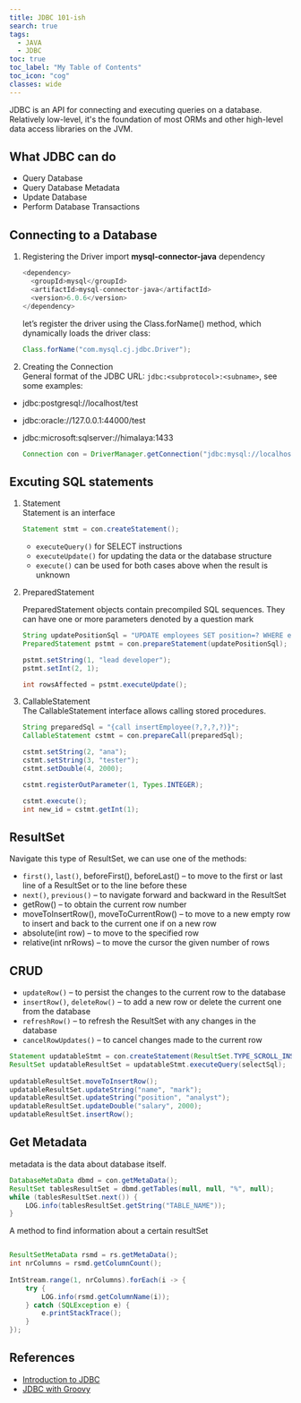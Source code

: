 ```yaml
---
title: JDBC 101-ish
search: true
tags: 
  - JAVA
  - JDBC
toc: true
toc_label: "My Table of Contents"
toc_icon: "cog"
classes: wide
---
```

JDBC is an API for connecting and executing queries on a database.   
Relatively low-level, it's the foundation of most ORMs and other high-level data access libraries on the JVM.

## What JDBC can do

- Query Database
- Query Database Metadata
- Update Database
- Perform Database Transactions

## Connecting to a Database

1. Registering the Driver
   import **mysql-connector-java** dependency
    ```java
    <dependency>
      <groupId>mysql</groupId>
      <artifactId>mysql-connector-java</artifactId>
      <version>6.0.6</version>
    </dependency>
    ```
    
    let’s register the driver using the Class.forName() method, which dynamically loads the driver class:
    
    ```java
    Class.forName("com.mysql.cj.jdbc.Driver");
    ```

2. Creating the Connection  
    General format of the JDBC URL: `jdbc:<subprotocol>:<subname>`, see some examples:
  - jdbc:postgresql://localhost/test 
  - jdbc:oracle://127.0.0.1:44000/test 
  - jdbc:microsoft:sqlserver://himalaya:1433
    
    ```java
    Connection con = DriverManager.getConnection("jdbc:mysql://localhost:3306/myDb", "user1", "pass");
    ```

  
## Excuting SQL statements

1. Statement  
  Statement is an interface
    ```java
    Statement stmt = con.createStatement();
    ```
    - `executeQuery()` for SELECT instructions
    - `executeUpdate()` for updating the data or the database structure
    - `execute()` can be used for both cases above when the result is unknown

2. PreparedStatement  

    PreparedStatement objects contain precompiled SQL sequences. They can have one or more parameters denoted by a question mark
    ```java
    String updatePositionSql = "UPDATE employees SET position=? WHERE emp_id=?";
    PreparedStatement pstmt = con.prepareStatement(updatePositionSql);
    
    pstmt.setString(1, "lead developer");
    pstmt.setInt(2, 1);
    
    int rowsAffected = pstmt.executeUpdate();
    ```
3. CallableStatement  
  The CallableStatement interface allows calling stored procedures.
    ```java
    String preparedSql = "{call insertEmployee(?,?,?,?)}";
    CallableStatement cstmt = con.prepareCall(preparedSql);
    
    cstmt.setString(2, "ana");
    cstmt.setString(3, "tester");
    cstmt.setDouble(4, 2000);
    
    cstmt.registerOutParameter(1, Types.INTEGER);
    
    cstmt.execute();
    int new_id = cstmt.getInt(1);
    ```
    
## ResultSet  
   Navigate this type of ResultSet, we can use one of the methods:
   - `first()`, `last()`, beforeFirst(), beforeLast() – to move to the first or last line of a ResultSet or to the line before these
   - `next()`, `previous()` – to navigate forward and backward in the ResultSet
   - getRow() – to obtain the current row number
   - moveToInsertRow(), moveToCurrentRow() – to move to a new empty row to insert and back to the current one if on a new row
   - absolute(int row) – to move to the specified row
   - relative(int nrRows) – to move the cursor the given number of rows
 
## CRUD
 
   - `updateRow()` – to persist the changes to the current row to the database
   - `insertRow()`, `deleteRow()` – to add a new row or delete the current one from the database
   - `refreshRow()` – to refresh the ResultSet with any changes in the database
   - `cancelRowUpdates()` – to cancel changes made to the current row
   
   ```java
   Statement updatableStmt = con.createStatement(ResultSet.TYPE_SCROLL_INSENSITIVE, ResultSet.CONCUR_UPDATABLE);
   ResultSet updatableResultSet = updatableStmt.executeQuery(selectSql);
    
   updatableResultSet.moveToInsertRow();
   updatableResultSet.updateString("name", "mark");
   updatableResultSet.updateString("position", "analyst");
   updatableResultSet.updateDouble("salary", 2000);
   updatableResultSet.insertRow();  
   ```
   
## Get Metadata
metadata is the data about database itself.

```java
DatabaseMetaData dbmd = con.getMetaData();
ResultSet tablesResultSet = dbmd.getTables(null, null, "%", null);
while (tablesResultSet.next()) {
    LOG.info(tablesResultSet.getString("TABLE_NAME"));
}

```

A method to find information about a certain resultSet
```java

ResultSetMetaData rsmd = rs.getMetaData();
int nrColumns = rsmd.getColumnCount();
 
IntStream.range(1, nrColumns).forEach(i -> {
    try {
        LOG.info(rsmd.getColumnName(i));
    } catch (SQLException e) {
        e.printStackTrace();
    }
});
```

## References

- [Introduction to JDBC](http://www.baeldung.com/java-jdbc)
- [JDBC with Groovy](http://www.baeldung.com/jdbc-groovy)